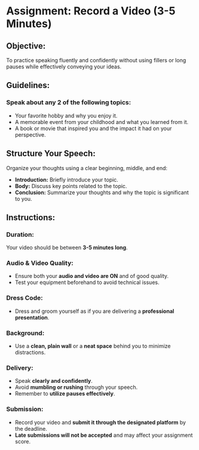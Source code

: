 # **Assignment: Record a Video (3-5 Minutes)**  

## **Objective:**  
To practice speaking fluently and confidently without using fillers or long pauses while effectively conveying your ideas.  

## **Guidelines:**  
### **Speak about any 2 of the following topics:**  
- Your favorite hobby and why you enjoy it.  
- A memorable event from your childhood and what you learned from it.  
- A book or movie that inspired you and the impact it had on your perspective.  

## **Structure Your Speech:**  
Organize your thoughts using a clear beginning, middle, and end:  
- **Introduction:** Briefly introduce your topic.  
- **Body:** Discuss key points related to the topic.  
- **Conclusion:** Summarize your thoughts and why the topic is significant to you.  

## **Instructions:**  

### **Duration:**  
Your video should be between **3-5 minutes long**.  

### **Audio & Video Quality:**  
- Ensure both your **audio and video are ON** and of good quality.  
- Test your equipment beforehand to avoid technical issues.  

### **Dress Code:**  
- Dress and groom yourself as if you are delivering a **professional presentation**.  

### **Background:**  
- Use a **clean, plain wall** or a **neat space** behind you to minimize distractions.  

### **Delivery:**  
- Speak **clearly and confidently**.  
- Avoid **mumbling or rushing** through your speech.  
- Remember to **utilize pauses effectively**.  

### **Submission:**  
- Record your video and **submit it through the designated platform** by the deadline.  
- **Late submissions will not be accepted** and may affect your assignment score.  
